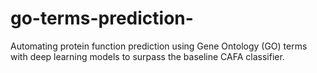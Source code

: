 # go-terms-prediction-
Automating protein function prediction using Gene Ontology (GO) terms with deep learning models to surpass the baseline CAFA classifier.
